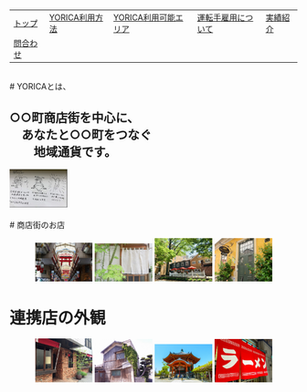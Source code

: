 
<table>
<tr>
  <td><a href = "index.html">トップ</a><br></td>
  <td><a href = "hoby.html">YORICA利用方法</a><br></td>
  <td><a href = "hoby.html">YORICA利用可能エリア</a><br></td>
  <td><a href = "https://kodai1221.github.io/employment/index.html">運転手雇用について</a><br></td>
  <td><a href = "hoby.html">実績紹介</a><br></td><br>
</tr>
<tr>
  <td><a href = "hoby.html">問合わせ</a><br></td>
</tr>
</table><br>
# YORICAとは、<br>
<h2>○○町商店街を中心に、<br>
　あなたと○○町をつなぐ<br>
  　　地域通貨です。<br></h2>

<img src="YORICAHPgazou1.png" width="20%" height="20%"><br>    
    # 商店街のお店

<div align="center">
<img src="syou.jpg" width="20%">
<img src="nore.jpg" width="20%"> 
<img src="na.jpg" width="20%">
<img src="kaf.jpg" width="20%">
</div>

# 連携店の外観

<div align="center">
<img src="kafe.jpg" width="20%">  
<img src="mi.jpg" width="20%">  
<img src="tera.jpg" width="20%">  
<img src="ramen.jpg" width="20%">  
</div>

